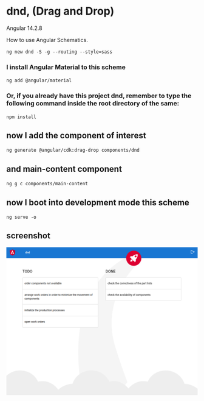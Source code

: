 # dnd, (Drag and Drop)

Angular 14.2.8

How to use Angular Schematics.

```shell
ng new dnd -S -g --routing --style=sass
```

### I install Angular Material to this scheme

```shell
ng add @angular/material
```

### Or, if you already have this project dnd, remember to type the following command inside the root directory of the same:

```shell
npm install
```

## now I add the component of interest

```shell
ng generate @angular/cdk:drag-drop components/dnd
```

## and main-content component

```
ng g c components/main-content
```

## now I boot into development mode this scheme

```shell
ng serve -o
```

## screenshot

![drag and drop screenshot](https://github.com/paolomococci/angular-exercises-workshop/blob/main/screenshots/dnd_2022-06-20.png)
